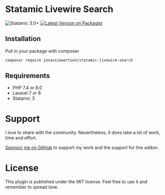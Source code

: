 # Statamic Livewire Search
![Statamic 3.0+](https://img.shields.io/badge/Statamic-3.0+-FF269E?style=for-the-badge&link=https://statamic.com)
[![Latest Version on Packagist](https://img.shields.io/packagist/v/jonassiewertsen/statamic-livewire-search.svg?style=for-the-badge)](https://packagist.org/packages/jonassiewertsen/statamic-livewire-search)

## Installation
Pull in your package with composer
```bash
composer require jonassiewertsen/statamic-livewire-search
```

## Requirements
- PHP 7.4 or 8.0
- Laravel 7 or 8
- Statamic 3

# Support
I love to share with the community. Nevertheless, it does take a lot of work, time and effort. 

[Sponsor me on GitHub](https://github.com/sponsors/jonassiewertsen/) to support my work and the support for this addon.

# License 
This plugin is published under the MIT license. Feel free to use it and remember to spread love.

